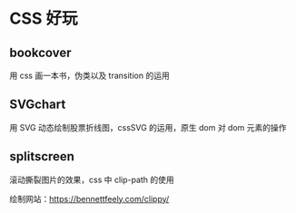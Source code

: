 # CSS 好玩

## bookcover

用 css 画一本书，伪类以及 transition 的运用

## SVGchart

用 SVG 动态绘制股票折线图，cssSVG 的运用，原生 dom 对 dom 元素的操作

## splitscreen

滚动撕裂图片的效果，css 中 clip-path 的使用

绘制网站：https://bennettfeely.com/clippy/
